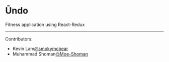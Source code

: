 # Ūndo

Fitness application using React-Redux

___

Contributors:

  - Kevin Lam[@smokymcbear](www.github.com/smokymcbear)
  - Muhammad Shoman[@Moe-Shoman](www.github.com/Moe-Shoman)
